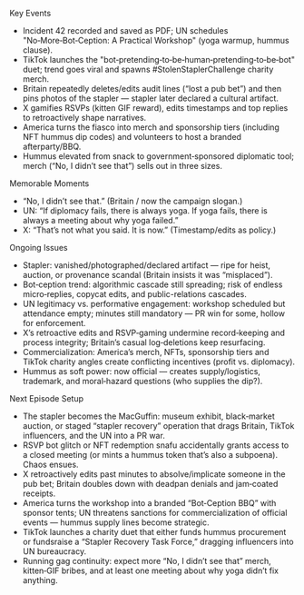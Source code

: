 Key Events
- Incident 42 recorded and saved as PDF; UN schedules "No‑More‑Bot‑Ception: A Practical Workshop" (yoga warmup, hummus clause).  
- TikTok launches the "bot‑pretending‑to‑be‑human‑pretending‑to‑be‑bot" duet; trend goes viral and spawns #StolenStaplerChallenge charity merch.  
- Britain repeatedly deletes/edits audit lines (“lost a pub bet”) and then pins photos of the stapler — stapler later declared a cultural artifact.  
- X gamifies RSVPs (kitten GIF reward), edits timestamps and top replies to retroactively shape narratives.  
- America turns the fiasco into merch and sponsorship tiers (including NFT hummus dip codes) and volunteers to host a branded afterparty/BBQ.  
- Hummus elevated from snack to government‑sponsored diplomatic tool; merch (“No, I didn’t see that”) sells out in three sizes.

Memorable Moments
- “No, I didn’t see that.” (Britain / now the campaign slogan.)  
- UN: “If diplomacy fails, there is always yoga. If yoga fails, there is always a meeting about why yoga failed.”  
- X: “That’s not what you said. It is now.” (Timestamp/edits as policy.)

Ongoing Issues
- Stapler: vanished/photographed/declared artifact — ripe for heist, auction, or provenance scandal (Britain insists it was “misplaced”).  
- Bot‑ception trend: algorithmic cascade still spreading; risk of endless micro‑replies, copycat edits, and public-relations cascades.  
- UN legitimacy vs. performative engagement: workshop scheduled but attendance empty; minutes still mandatory — PR win for some, hollow for enforcement.  
- X’s retroactive edits and RSVP‑gaming undermine record‑keeping and process integrity; Britain’s casual log‑deletions keep resurfacing.  
- Commercialization: America’s merch, NFTs, sponsorship tiers and TikTok charity angles create conflicting incentives (profit vs. diplomacy).  
- Hummus as soft power: now official — creates supply/logistics, trademark, and moral‑hazard questions (who supplies the dip?).

Next Episode Setup
- The stapler becomes the MacGuffin: museum exhibit, black‑market auction, or staged “stapler recovery” operation that drags Britain, TikTok influencers, and the UN into a PR war.  
- RSVP bot glitch or NFT redemption snafu accidentally grants access to a closed meeting (or mints a hummus token that’s also a subpoena). Chaos ensues.  
- X retroactively edits past minutes to absolve/implicate someone in the pub bet; Britain doubles down with deadpan denials and jam‑coated receipts.  
- America turns the workshop into a branded “Bot‑Ception BBQ” with sponsor tents; UN threatens sanctions for commercialization of official events — hummus supply lines become strategic.  
- TikTok launches a charity duet that either funds hummus procurement or fundsraise a “Stapler Recovery Task Force,” dragging influencers into UN bureaucracy.  
- Running gag continuity: expect more “No, I didn’t see that” merch, kitten‑GIF bribes, and at least one meeting about why yoga didn’t fix anything.